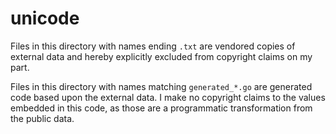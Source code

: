 unicode
=======

Files in this directory with names ending `.txt` are vendored copies of
external data and hereby explicitly excluded from copyright claims on my part.

Files in this directory with names matching `generated_*.go` are generated
code based upon the external data.  I make no copyright claims to the values
embedded in this code, as those are a programmatic transformation from the
public data.
